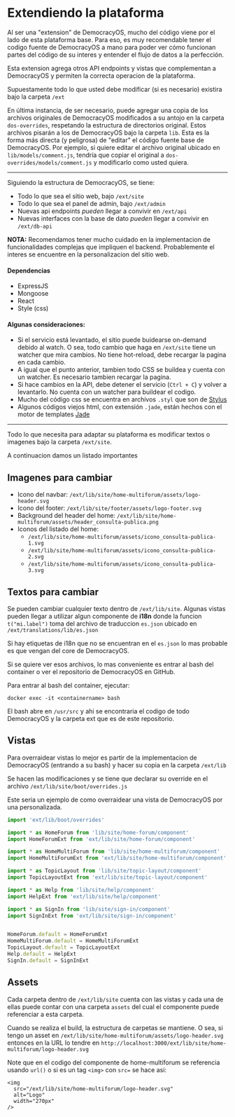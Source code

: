 # Extendiendo la plataforma

Al ser una "extension" de DemocracyOS, mucho del código viene por el lado de esta plataforma base. Para eso, es muy recomendable tener el codigo fuente de DemocracyOS a mano para poder ver cómo funcionan partes del código de su interes y entender el flujo de datos a la perfección.

Esta extension agrega otros API endpoints y vistas que complementan a DemocracyOS y permiten la correcta operacion de la plataforma.

Supuestamente todo lo que usted debe modificar (si es necesario) existira bajo la carpeta `/ext`

En última instancia, de ser necesario, puede agregar una copia de los archivos originales de DemocracyOS modificados a su antojo en la carpeta `dos-overrides`, respetando la estructura de directorios original. Estos archivos pisarán a los de DemocracyOS bajo la carpeta `lib`. Esta es la forma más directa (y peligrosa) de "editar" el código fuente base de DemocracyOS. Por ejemplo, si quiere editar el archivo original ubicado en `lib/models/comment.js`, tendría que copiar el original a `dos-overrides/models/comment.js` y modificarlo como usted quiera.

---

Siguiendo la estructura de DemocracyOS, se tiene:

* Todo lo que sea el sitio web, bajo `/ext/site`
* Todo lo que sea el panel de admin, bajo `/ext/admin`
* Nuevas api endpoints *pueden* llegar a convivir en `/ext/api`
* Nuevas interfaces con la base de dato *pueden* llegar a convivir en `/ext/db-api`

**NOTA:** Recomendamos tener mucho cuidado en la implementacion de funcionalidades complejas que impliquen el backend. Probablemente el interes se encuentre en la personalizacion del sitio web.

#### Dependencias
- ExpressJS
- Mongoose
- React
- Style (css)

#### Algunas consideraciones:

- Si el servicio está levantado, el sitio puede buidearse on-demand debido al watch. O sea, todo cambio que haga en `/ext/site` tiene un watcher que mira cambios. No tiene hot-reload, debe recargar la pagina en cada cambio.
- A igual que el punto anterior, tambien todo CSS se buildea y cuenta con un watcher. Es necesario tambien recargar la pagina.
- Si hace cambios en la API, debe detener el servicio (`Ctrl + C`) y volver a levantarlo. No cuenta con un watcher para buildear el codigo.
- Mucho del código css se encuentra en archivos `.styl` que son de [Stylus](http://stylus-lang.com/)
- Algunos códigos viejos html, con extensión `.jade`, están hechos con el motor de templates [Jade](http://jade-lang.com/)
---

Todo lo que necesita para adaptar su plataforma es modificar textos o imagenes bajo la carpeta `/ext/site`.

A continuacion damos un listado importantes 

## Imagenes para cambiar

- Icono del navbar: `/ext/lib/site/home-multiforum/assets/logo-header.svg`
- Icono del footer: `/ext/lib/site/footer/assets/logo-footer.svg`
- Background del header del home: `/ext/lib/site/home-multiforum/assets/header_consulta-publica.png`
- Iconos del listado del home: 
  - `/ext/lib/site/home-multiforum/assets/icono_consulta-publica-1.svg`
  - `/ext/lib/site/home-multiforum/assets/icono_consulta-publica-2.svg`
  - `/ext/lib/site/home-multiforum/assets/icono_consulta-publica-3.svg`

## Textos para cambiar

Se pueden cambiar cualquier texto dentro de `/ext/lib/site`. Algunas vistas pueden llegar a utilizar algun componente de **i18n** donde la funcion `t("mi.label")` toma del archivo de traduccion `es.json` ubicado en `/ext/translations/lib/es.json`

Si hay etiquetas de i18n que no se encuentran en el `es.json` lo mas probable es que vengan del core de DemocracyOS.

Si se quiere ver esos archivos, lo mas conveniente es entrar al bash del container o ver el repositorio de DemocracyOS en GitHub.

Para entrar al bash del container, ejecutar:

```
docker exec -it <containername> bash
```

El bash abre en `/usr/src` y ahi se encontraria el codigo de todo DemocracyOS y la carpeta ext que es de este repositorio.

## Vistas

Para overraidear vistas lo mejor es partir de la implementacion de DemocracyOS (entrando a su bash) y hacer su copia en la carpeta `/ext/lib` 

Se hacen las modificaciones y se tiene que declarar su override en el archivo `/ext/lib/site/boot/overrides.js`

Este seria un ejemplo de como overraidear una vista de DemocracyOS por una personalizada.

```js
import 'ext/lib/boot/overrides'

import * as HomeForum from 'lib/site/home-forum/component'
import HomeForumExt from 'ext/lib/site/home-forum/component'

import * as HomeMultiForum from 'lib/site/home-multiforum/component'
import HomeMultiForumExt from 'ext/lib/site/home-multiforum/component'

import * as TopicLayout from 'lib/site/topic-layout/component'
import TopicLayoutExt from 'ext/lib/site/topic-layout/component'

import * as Help from 'lib/site/help/component'
import HelpExt from 'ext/lib/site/help/component'

import * as SignIn from 'lib/site/sign-in/component'
import SignInExt from 'ext/lib/site/sign-in/component'


HomeForum.default = HomeForumExt
HomeMultiForum.default = HomeMultiForumExt
TopicLayout.default = TopicLayoutExt
Help.default = HelpExt
SignIn.default = SignInExt
```

## Assets

Cada carpeta dentro de `/ext/lib/site` cuenta con las vistas y cada una de ellas puede contar con una carpeta `assets` del cual el componente puede referenciar a esta carpeta.

Cuando se realiza el build, la estructura de carpetas se mantiene. O sea, si tengo un asset en `/ext/lib/site/home-multiforum/assets/logo-header.svg` entonces en la URL lo tendre en `http://localhost:3000/ext/lib/site/home-multiforum/logo-header.svg`

Note que en el codigo del componente de home-multiforum se referencia usando `url()` o si es un tag `<img>` con `src=` se hace asi:

```
<img
  src="/ext/lib/site/home-multiforum/logo-header.svg"
  alt="Logo"
  width="270px"
/>
```

